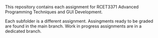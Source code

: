 This repository contains each assignment for RCET3371 Advanced Programming Techniques and GUI Development.

Each subfolder is a different assignment. Assingments ready to be graded are found in the main branch. Work in progress assignments are in a dedicated branch.